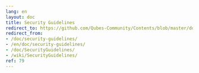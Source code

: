 ```yaml
---
lang: en
layout: doc
title: Security Guidelines
redirect_to: https://github.com/Qubes-Community/Contents/blob/master/docs/security/security-guidelines.md
redirect_from:
- /doc/security-guidelines/
- /en/doc/security-guidelines/
- /doc/SecurityGuidelines/
- /wiki/SecurityGuidelines/
ref: 79
---
```


